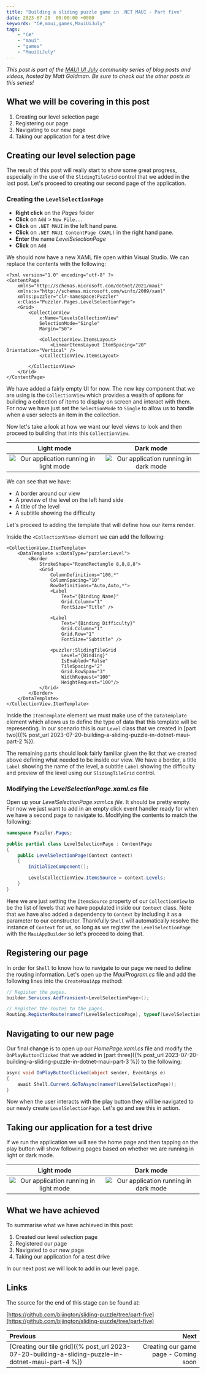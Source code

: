 ```yaml
---
title: "Building a sliding puzzle game in .NET MAUI - Part five"
date: 2023-07-20  00:00:00 +0000
keywords: "C#,maui,games,MauiUiJuly"
tags:
    - "C#"
    - "maui"
    - "games"
    - "MauiUiJuly"
---
```


*This post is part of the [MAUI UI July](https://goforgoldman.com/posts/maui-ui-july-23/) community series of blog posts and videos, hosted by Matt Goldman. Be sure to check out the other posts in this series!*

## What we will be covering in this post

1. Creating our level selection page
1. Registering our page
1. Navigating to our new page
1. Taking our application for a test drive

## Creating our level selection page

The result of this post will really start to show some great progress, especially in the use of the `SlidingTileGrid` control that we added in the last post. Let's proceed to creating our second page of the application.

### Creating the `LevelSelectionPage`

- **Right click** on the *Pages* folder
- **Click** on `Add` > `New File...`
- **Click** on `.NET MAUI` in the left hand pane.
- **Click** on `.NET MAUI ContentPage (XAML)` in the right hand pane.
- **Enter** the name *LevelSelectionPage*
- **Click** on `Add`

We should now have a new XAML file open within Visual Studio. We can replace the contents with the following:

```xaml
<?xml version="1.0" encoding="utf-8" ?>
<ContentPage
    xmlns="http://schemas.microsoft.com/dotnet/2021/maui"
    xmlns:x="http://schemas.microsoft.com/winfx/2009/xaml"
    xmlns:puzzler="clr-namespace:Puzzler"
    x:Class="Puzzler.Pages.LevelSelectionPage">
    <Grid>
        <CollectionView
            x:Name="LevelsCollectionView"
            SelectionMode="Single"
            Margin="50">

            <CollectionView.ItemsLayout>
                <LinearItemsLayout ItemSpacing="20" Orientation="Vertical" />
            </CollectionView.ItemsLayout>

        </CollectionView>
    </Grid>
</ContentPage>
```

We have added a fairly empty UI for now. The new key component that we are using is the `CollectionView` which provides a wealth of options for building a collection of items to display on screen and interact with them. For now we have just set the `SelectionMode` to `Single` to allow us to handle when a user selects an item in the collection.

Now let's take a look at how we want our level views to look and then proceed to building that into this `CollectionView`.

Light mode             |  Dark mode
:-------------------------:|:-------------------------:
![Our application running in light mode](/images/2023-07-20-building-a-sliding-puzzle-in-dotnet-maui-part-5/collection-view-cell-1.png)  |  ![Our application running in dark mode](/images/2023-07-20-building-a-sliding-puzzle-in-dotnet-maui-part-5/collection-view-cell-2.png)

We can see that we have:

- A border around our view
- A preview of the level on the left hand side
- A title of the level
- A subtitle showing the difficulty

Let's proceed to adding the template that will define how our items render.

Inside the `<CollectionView>` element we can add the following:

```xaml
<CollectionView.ItemTemplate>
    <DataTemplate x:DataType="puzzler:Level">
        <Border
            StrokeShape="RoundRectangle 8,8,8,8">
            <Grid
                ColumnDefinitions="100,*"
                ColumnSpacing="10"
                RowDefinitions="Auto,Auto,*">
                <Label
                    Text="{Binding Name}"
                    Grid.Column="1"
                    FontSize="Title" />

                <Label
                    Text="{Binding Difficulty}"
                    Grid.Column="1"
                    Grid.Row="1"
                    FontSize="Subtitle" />

                <puzzler:SlidingTileGrid
                    Level="{Binding}"
                    IsEnabled="False"
                    TileSpacing="2"
                    Grid.RowSpan="3"
                    WidthRequest="100"
                    HeightRequest="100"/>
            </Grid>
        </Border>
    </DataTemplate>
</CollectionView.ItemTemplate>
```

Inside the `ItemTemplate` element we must make use of the `DataTemplate` element which allows us to define the type of data that this template will be representing. In our scenario this is our `Level` class that we created in [part two]({% post_url 2023-07-20-building-a-sliding-puzzle-in-dotnet-maui-part-2 %}).

The remaining parts should look fairly familiar given the list that we created above defining what needed to be inside our view. We have a border, a title `Label` showing the name of the level, a subtitle `Label` showing the difficulty and preview of the level using our `SlidingTileGrid` control.

### Modifying the *LevelSelectionPage.xaml.cs* file

Open up your *LevelSelectionPage.xaml.cs file*. It should be pretty empty. For now we just want to add in an empty click event handler ready for when we have a second page to navigate to. Modifying the contents to match the following:

```csharp
namespace Puzzler.Pages;

public partial class LevelSelectionPage : ContentPage
{
    public LevelSelectionPage(Context context)
    {
        InitializeComponent();

        LevelsCollectionView.ItemsSource = context.Levels;
    }
}
```

Here we are just setting the `ItemsSource` property of our `CollectionView` to be the list of levels that we have populated inside our `Context` class. Note that we have also added a dependency to `Context` by including it as a parameter to our constructor. Thankfully `Shell` will automatically resolve the instance of `Context` for us, so long as we register the `LevelSelectionPage` with the `MauiAppBuilder` so let's proceed to doing that.

## Registering our page

In order for `Shell` to know how to navigate to our page we need to define the routing information. Let's open up the *MauiProgram.cs* file and add the following lines into the `CreateMauiApp` method:

```csharp
// Register the pages.
builder.Services.AddTransient<LevelSelectionPage>();

// Register the routes to the pages.
Routing.RegisterRoute(nameof(LevelSelectionPage), typeof(LevelSelectionPage));
```

## Navigating to our new page

Our final change is to open up our *HomePage.xaml.cs* file and modify the `OnPlayButtonClicked` that we added in [part three]({% post_url 2023-07-20-building-a-sliding-puzzle-in-dotnet-maui-part-3 %}) to the following:

```csharp
async void OnPlayButtonClicked(object sender, EventArgs e)
{
    await Shell.Current.GoToAsync(nameof(LevelSelectionPage));
}
```

Now when the user interacts with the play button they will be navigated to our newly create `LevelSelectionPage`. Let's go and see this in action.

## Taking our application for a test drive

If we run the application we will see the home page and then tapping on the play button will show following pages based on whether we are running in light or dark mode.

Light mode             |  Dark mode
:-------------------------:|:-------------------------:
![Our application running in light mode](/images/2023-07-20-building-a-sliding-puzzle-in-dotnet-maui-part-5/result-1.png)  |  ![Our application running in dark mode](/images/2023-07-20-building-a-sliding-puzzle-in-dotnet-maui-part-5/result-2.png)

## What we have achieved

To summarise what we have achieved in this post:

1. Created our level selection page
1. Registered our page
1. Navigated to our new page
1. Taking our application for a test drive

In our next post we will look to add in our level page.

## Links

The source for the end of this stage can be found at:

[https://github.com/bijington/sliding-puzzle/tree/part-five](https://github.com/bijington/sliding-puzzle/tree/part-five)

Previous             |  Next
:-------------------------|-------------------------:
[Creating our tile grid]({% post_url 2023-07-20-building-a-sliding-puzzle-in-dotnet-maui-part-4 %}) | Creating our game page - Coming soon
